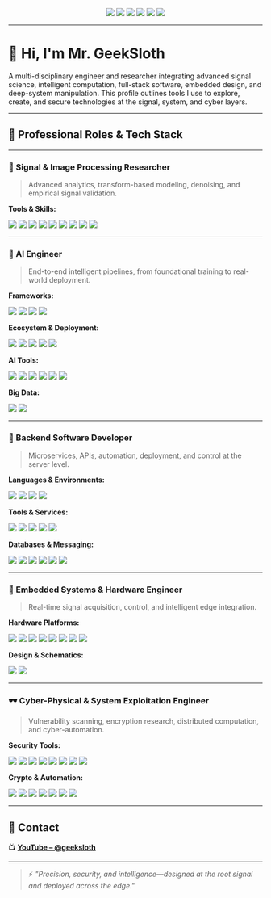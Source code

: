<!-- GitHub Profile README.md -->

<p align="center">
  <img src="https://img.shields.io/badge/IEEE-Member-blue?style=for-the-badge&logo=ieee&logoColor=white" />
  <img src="https://img.shields.io/badge/MATLAB-Signal%20Processing-blue?style=for-the-badge&logo=mathworks&logoColor=white" />
  <img src="https://img.shields.io/badge/Python-Deep%20Tech-3776AB?style=for-the-badge&logo=python&logoColor=white" />
  <img src="https://img.shields.io/badge/Kali-Linux-557C94?style=for-the-badge&logo=kalilinux&logoColor=white" />
  <img src="https://img.shields.io/badge/NVIDIA-Jetson-green?style=for-the-badge&logo=nvidia&logoColor=white" />
  <img src="https://img.shields.io/badge/GitHub-Research%20Hub-181717?style=for-the-badge&logo=github&logoColor=white" />
</p>

---

# 👋 Hi, I'm **Mr. GeekSloth**

A multi-disciplinary engineer and researcher integrating advanced signal science, intelligent computation, full-stack software, embedded design, and deep-system manipulation. This profile outlines tools I use to explore, create, and secure technologies at the signal, system, and cyber layers.

---

## 🧠 Professional Roles & Tech Stack

---

### 📡 Signal & Image Processing Researcher

> Advanced analytics, transform-based modeling, denoising, and empirical signal validation.

**Tools & Skills:**
<p>
  <img src="https://img.shields.io/badge/MATLAB-Modeling-blue?style=flat-square&logo=mathworks" />
  <img src="https://img.shields.io/badge/Python-NumPy%2C%20SciPy-3776AB?style=flat-square&logo=python&logoColor=white" />
  <img src="https://img.shields.io/badge/VSCode-Editor-007ACC?style=flat-square&logo=visualstudiocode&logoColor=white" />
  <img src="https://img.shields.io/badge/LaTeX-Typing-008080?style=flat-square&logo=latex" />
  <img src="https://img.shields.io/badge/Zotero-Reference-red?style=flat-square&logo=zotero&logoColor=white" />
  <img src="https://img.shields.io/badge/DrawIO-Diagram-orange?style=flat-square&logo=draw.io&logoColor=white" />
  <img src="https://img.shields.io/badge/IEEE-Journal-blue?style=flat-square&logo=ieee" />
  <img src="https://img.shields.io/badge/MDPI-Journal-lightgrey?style=flat-square" />
  <img src="https://img.shields.io/badge/Matplotlib-Visualization-11557C?style=flat-square&logo=python&logoColor=white" />
</p>

---

### 🤖 AI Engineer

> End-to-end intelligent pipelines, from foundational training to real-world deployment.

**Frameworks:**
<p>
  <img src="https://img.shields.io/badge/PyTorch-EE4C2C?style=flat-square&logo=pytorch&logoColor=white" />
  <img src="https://img.shields.io/badge/TensorFlow-FF6F00?style=flat-square&logo=tensorflow&logoColor=white" />
  <img src="https://img.shields.io/badge/Keras-Deep%20Learning-D00000?style=flat-square&logo=keras&logoColor=white" />
  <img src="https://img.shields.io/badge/Scikit--learn-Tools-F7931E?style=flat-square&logo=scikitlearn&logoColor=white" />
</p>

**Ecosystem & Deployment:**
<p>
  <img src="https://img.shields.io/badge/NVIDIA-CUDA-green?style=flat-square&logo=nvidia&logoColor=white" />
  <img src="https://img.shields.io/badge/JetPack-Deploy-green?style=flat-square&logo=nvidia&logoColor=white" />
  <img src="https://img.shields.io/badge/NVIDIA-Jetson-green?style=flat-square&logo=nvidia&logoColor=white" />
  <img src="https://img.shields.io/badge/Docker-Compose-2496ED?style=flat-square&logo=docker&logoColor=white" />
  <img src="https://img.shields.io/badge/Anaconda-Env-44A833?style=flat-square&logo=anaconda&logoColor=white" />
</p>

**AI Tools:**
<p>
  <img src="https://img.shields.io/badge/Ollama-LLM%20Runner-blueviolet?style=flat-square" />
  <img src="https://img.shields.io/badge/n8n-Automation-orange?style=flat-square&logo=n8n&logoColor=white" />
  <img src="https://img.shields.io/badge/WebUI-Interface-blue?style=flat-square" />
  <img src="https://img.shields.io/badge/Qdrant-VectorDB-purple?style=flat-square" />
  <img src="https://img.shields.io/badge/RAG-Augmentation-critical?style=flat-square" />
  <img src="https://img.shields.io/badge/FuzzyLogic-Inference-yellow?style=flat-square" />
</p>

**Big Data:**
<p>
  <img src="https://img.shields.io/badge/Hadoop-Framework-66CCFF?style=flat-square&logo=apachehadoop" />
  <img src="https://img.shields.io/badge/Hive-QuerySystem-FFBF00?style=flat-square" />
</p>

---

### 🧰 Backend Software Developer

> Microservices, APIs, automation, deployment, and control at the server level.

**Languages & Environments:**
<p>
  <img src="https://img.shields.io/badge/Python-Backend-3776AB?style=flat-square&logo=python&logoColor=white" />
  <img src="https://img.shields.io/badge/Flask-Web-lightgrey?style=flat-square&logo=flask" />
  <img src="https://img.shields.io/badge/Django-Admin-092E20?style=flat-square&logo=django&logoColor=white" />
  <img src="https://img.shields.io/badge/PHP-Server-777BB4?style=flat-square&logo=php&logoColor=white" />
</p>

**Tools & Services:**
<p>
  <img src="https://img.shields.io/badge/Docker-Container-2496ED?style=flat-square&logo=docker&logoColor=white" />
  <img src="https://img.shields.io/badge/Git-Version%20Control-F05032?style=flat-square&logo=git&logoColor=white" />
  <img src="https://img.shields.io/badge/Postman-Test-orange?style=flat-square&logo=postman" />
  <img src="https://img.shields.io/badge/Proxmox-Virtualization-lightgray?style=flat-square&logo=proxmox&logoColor=black" />
  <img src="https://img.shields.io/badge/cPanel-Hosting-orange?style=flat-square&logo=cpanel" />
</p>

**Databases & Messaging:**
<p>
  <img src="https://img.shields.io/badge/PostgreSQL-SQL-336791?style=flat-square&logo=postgresql&logoColor=white" />
  <img src="https://img.shields.io/badge/MongoDB-NoSQL-47A248?style=flat-square&logo=mongodb&logoColor=white" />
  <img src="https://img.shields.io/badge/MySQL-Database-4479A1?style=flat-square&logo=mysql&logoColor=white" />
  <img src="https://img.shields.io/badge/Redis-Cache-DC382D?style=flat-square&logo=redis&logoColor=white" />
  <img src="https://img.shields.io/badge/RabbitMQ-Messaging-FF6600?style=flat-square&logo=rabbitmq&logoColor=white" />
  <img src="https://img.shields.io/badge/MQTT-IoT-0082C9?style=flat-square" />
</p>

---

### 🔩 Embedded Systems & Hardware Engineer

> Real-time signal acquisition, control, and intelligent edge integration.

**Hardware Platforms:**
<p>
  <img src="https://img.shields.io/badge/Raspberry%20Pi-SBC-C51A4A?style=flat-square&logo=raspberrypi" />
  <img src="https://img.shields.io/badge/Arduino-MCU-00979D?style=flat-square&logo=arduino&logoColor=white" />
  <img src="https://img.shields.io/badge/STM32-ARM-blue?style=flat-square" />
  <img src="https://img.shields.io/badge/ESP32/8266-WiFi%20MCU-black?style=flat-square" />
  <img src="https://img.shields.io/badge/LoRa-LongRange-blueviolet?style=flat-square" />
  <img src="https://img.shields.io/badge/RS485-Protocol-grey?style=flat-square" />
  <img src="https://img.shields.io/badge/SiPeed-AI%20Edge-green?style=flat-square" />
  <img src="https://img.shields.io/badge/Hailo-AI%20Chip-lightgreen?style=flat-square" />
</p>

**Design & Schematics:**
<p>
  <img src="https://img.shields.io/badge/KiCAD-PCB-blue?style=flat-square&logo=kicad" />
  <img src="https://img.shields.io/badge/Fritzing-Prototyping-red?style=flat-square&logo=fritzing" />
</p>

---

### 🕶️ Cyber-Physical & System Exploitation Engineer

> Vulnerability scanning, encryption research, distributed computation, and cyber-automation.

**Security Tools:**
<p>
  <img src="https://img.shields.io/badge/Kali%20Linux-Pentest-557C94?style=flat-square&logo=kalilinux&logoColor=white" />
  <img src="https://img.shields.io/badge/Wireshark-Capture-1679A7?style=flat-square&logo=wireshark&logoColor=white" />
  <img src="https://img.shields.io/badge/SSH-Remote-grey?style=flat-square&logo=openssh" />
  <img src="https://img.shields.io/badge/Tailscale-VPN-blue?style=flat-square&logo=tailscale" />
  <img src="https://img.shields.io/badge/RustDesk-Remote-orange?style=flat-square" />
  <img src="https://img.shields.io/badge/hashcat-Bruteforce-red?style=flat-square" />
  <img src="https://img.shields.io/badge/hcxdumptool-WiFi%20Sniffing-lightgrey?style=flat-square" />
  <img src="https://img.shields.io/badge/tcpdump-Capture-grey?style=flat-square" />
</p>

**Crypto & Automation:**
<p>
  <img src="https://img.shields.io/badge/GPU%20Mining-Compute-green?style=flat-square" />
  <img src="https://img.shields.io/badge/NerdMiner-ESP32%20Miner-blue?style=flat-square" />
  <img src="https://img.shields.io/badge/Futures%20Bot-Trading-orange?style=flat-square" />
  <img src="https://img.shields.io/badge/Hashing-Crypto-grey?style=flat-square" />
  <img src="https://img.shields.io/badge/Encryption-Algorithms-darkgreen?style=flat-square" />
  <img src="https://img.shields.io/badge/Multithreaded-Parallelism-blue?style=flat-square" />
  <img src="https://img.shields.io/badge/HomeAssistant-Automation-41BDF5?style=flat-square&logo=home-assistant&logoColor=white" />
</p>

---

## 📡 Contact

📺 **[YouTube – @geeksloth](https://www.youtube.com/@geeksloth)**

---

> ⚡ *"Precision, security, and intelligence—designed at the root signal and deployed across the edge."*
